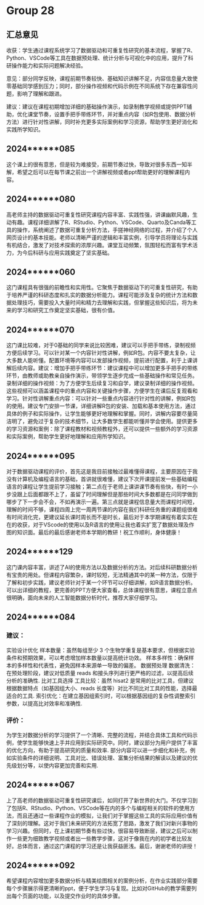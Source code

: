# Group 28

## 汇总意见
收获：学生通过课程系统学习了数据驱动和可重复性研究的基本流程，掌握了R、Python、VSCode等工具在数据预处理、统计分析与可视化中的应用，提升了科研操作能力和实际问题解决经验。

意见：部分同学反映，课程前期节奏较快、基础知识讲解不足，内容信息量大致使零基础同学感到压力；同时，部分操作视频和代码示例在不同系统下存在兼容性问题，影响了理解和跟进。

建议：建议在课程初期增加详细的基础操作演示，如录制教学视频或提供PPT辅助，优化课堂节奏，设置手把手带练环节，并对重点内容（如R包使用、数据分析方法）进行针对性讲解，同时补充更多实际案例和学习资源，帮助学生更好消化和实践所学知识。


## 2024******085
这个课上的很有意思，但是较为难接受，前期节奏过快，导致对很多东西一知半解，希望之后可以在每节课之前出一个讲解视频或者ppt帮助更好的理解课程内容。

## 2024******080
高老师主持的数据驱动可重复性研究课程内容丰富、实践性强，讲课幽默风趣，生动有趣。课程详细讲解了R、RStudio、Python、VSCode、Quarto及Canda等工具的操作，系统阐述了数据可重复分析方法，手搓神经网络的过程，并介绍了个人网页设计的基本技能。老师以清晰严谨的逻辑和丰富实例，引导学员将理论与实践有机结合，激发了对技术探索的浓厚兴趣。课堂互动频繁，氛围轻松而富有学术活力，为今后科研与应用实践奠定了坚实基础。

## 2024******060
这门课程具有很强的前瞻性和实用性。它聚焦于数据驱动下的可重复性研究，有助于培养严谨的科研态度和扎实的数据分析能力。课程可能涉及复杂的统计方法和数据处理技巧，需要投入大量时间和精力去理解和实践，但掌握这些知识后，将为未来的学习和研究工作奠定坚实基础，很有价值。

## 2024******070
这门课比较难，对于0基础的同学来说比较困难，建议可以手把手带练，录制视频方便后续学习。可以针对某一个内容针对性讲解，例如R包。内容不要太复杂，让大多数人能听懂。配置环境等内容可以发部操作视频，提前进行配置，利于上课讲解后续内容。建议：增加手把手带练环节：建议课程中可以增加更多手把手的带练环节，由教师或助教亲自操作演示，带领学生逐步完成一些基础操作和常见任务。录制详细的操作视频：为了方便学生后续复习和自学，建议录制详细的操作视频。这些视频可以涵盖课程中的重点内容和关键操作步骤，方便学生在课后反复观看和学习。针对性讲解重点内容：可以针对一些重点内容进行针对性的讲解，例如R包的使用。建议专门安排一节课，详细讲解R包的安装、加载和基本使用方法，通过具体的例子和实际操作，让学生能够更好地理解和掌握。同时，讲解内容要尽量简洁明了，避免过于复杂的技术细节，让大多数学生都能听懂并学会使用。提供更多的学习资源和案例：除了课程教材和视频教程外，还可以提供一些额外的学习资源和实际案例，帮助学生更好地理解和应用所学知识。

## 2024******095
对于数据驱动课程的评价，首先这是我目前接触过最难懂得课程，主要原因在于我没有计算机及编程语言的基础，首讲就很难懂，建议下次开课提前发一些基础编程语言的课程让学生提前学习接触；第二点在于老师上课讲课节奏有些快，有时一小步没跟上后面都跟不上了，虽留了时间理解但是那些时间大多数都是在问同学做到哪步了下一步会不会，不如再演示一遍。第三点就是课程信息量大而课程时间短，理解的时间不够，课程四周上完一周两节课的内容在我们科研任务重的课题组很难有时间消化完，更建议延长课时周长而不是时长，最后对于本学期课程有着实实在在的收获，对于VScode的使用以及R语言的使用让我也着实扩宽了数据处理及作图的知识面。最后的最后感谢老师本学期的教研！祝工作顺利，身体健康！

## 2024******129
这门课内容丰富，讲述了AI的使用方法以及数据分析的方法。对后续科研数据分析有宝贵的用处。但课程内容繁杂，课时较短，无法精通其中的某一种方法，仅限于了解和初步实践，建议老师针对于某一个环节可以仔细讲解，如R语言数据分析。可以出详细的教程，更完善的PPT方便大家查看，总体课程很有意思，课程立意点很明确，面向未来的人工智能数据分析时代，推荐大家仔细学习。

## 2024******084
### 建议：
实验设计优化 样本数量：虽然每组至少 3 个生物学重复是基本要求，但根据实验条件和预期效果，可以考虑增加样本数量以提高统计功效。 样本多样性：确保样本的多样性和代表性，避免因样本来源单一导致的偏差。
数据预处理 数据清洗：在预处理阶段，建议对低质量 reads 和接头序列进行更严格的过滤，以提高后续分析的准确性.
比对工具选择 工具比较：虽然 hisat2 是常用的比对工具，但建议根据数据特点（如基因组大小、reads 长度等）对比不同比对工具的性能，选择最适合的工具. 索引优化：在建立基因组索引时，可以根据基因组的复杂性调整索引参数，以提高比对效率和准确性.
### 评价：
为学生对数据分析的学习提供了一个清晰、完整的流程，并结合具体工具和代码示例，使学生能够快速上手并应用到实际研究中。同时，建议部分为用户提供了丰富的优化方向，有助于提高研究的质量和效率. 部分内容可以进一步细化和补充，例如实验条件的详细说明、工具对比、错误处理、富集分析结果的解读以及建议的优先级划分等，以使内容更加完善和实用.

## 2024******067
上了高老师的数据驱动可重复性研究课后，如同打开了新世界的大门。不仅学习到了包括R、RStudio、Python、VSCode等在内的多个与编程相关的软件的使用方法，而且还通过一些课程作业的模拟，让我们对于掌握这些工具的实际应用价值有了深刻的理解。这对于我们未来研究的方法拓宽了思路，激发了我们对新兴事物的学习兴趣。但同时，在上课初期节奏有些过快，很容易导致断层，建议之后可以制作一些更为细致教学视频或者出一些教学步骤，这对于像我在内的初学者比较友好。总体而言，通过这门课程的学习还是让我获益匪浅。最后，谢谢老师的讲授！

## 2024******092
希望课程内容增加更多数据分析与精美绘图相关的案例分析，在作业实践部分需要每个步骤展示得更清晰的ppt，便于学生学习与复现。比如对GitHub的教学需要列出每个页面的功能，以及提交作业时的具体步骤。
